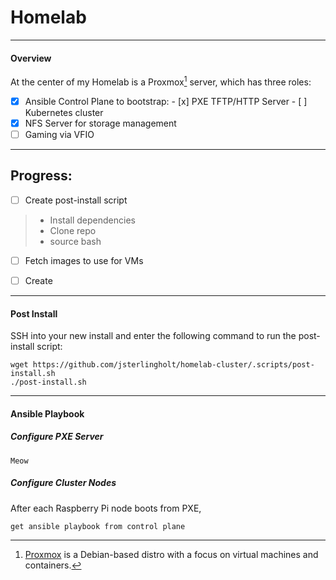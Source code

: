 
# Homelab

---
#### Overview
At the center of my Homelab is a Proxmox[^Proxmox] server, which has three roles:
  - [x]   Ansible Control Plane to bootstrap:
    - [x] PXE TFTP/HTTP Server
    - [ ] Kubernetes cluster
  - [x]   NFS Server for storage management
  - [ ]   Gaming via VFIO

[^Proxmox]: [Proxmox](https://www.proxmox.com/en/proxmox-ve) is a Debian-based distro with a focus on virtual machines and containers.




--- 
## Progress:
- [ ]   Create post-install script
  > -   Install dependencies
  > -   Clone repo
  > -   source bash
- [ ]   Fetch images to use for VMs
- [ ]   Create 


---


#### Post Install
SSH into your new install and enter the following command to run the post-install script: 
>
    wget https://github.com/jsterlingholt/homelab-cluster/.scripts/post-install.sh
    ./post-install.sh

---


#### Ansible Playbook
##### Configure PXE Server
>
    Meow
    
##### Configure Cluster Nodes
After each Raspberry Pi node boots from PXE, 
>
    get ansible playbook from control plane



